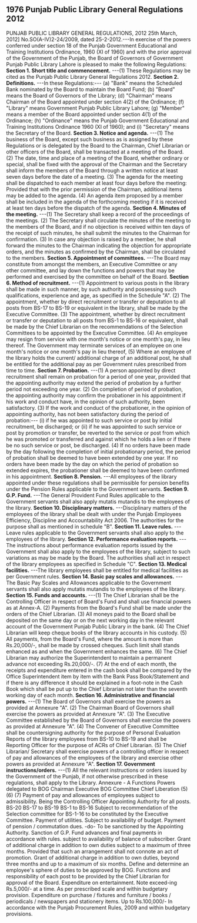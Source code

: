 ## 1976 Punjab Public Library General Regulations 2012
 
PUNJAB PUBLIC LIBRARY GENERAL REGULATIONS, 2012
25th March, 2012]
No.SO(A-IV)2-24/2009, dated 25-2-2012.---In exercise of the powers conferred under section 18 of the Punjab Government Educational and Training Institutions Ordinance, 1960 (XI of 1960) and with the prior approval of the Government of the Punjab, the Board of Governors of Government Punjab Public Library Lahore is pleased to make the following Regulations:
**Section 1. Short title and commencement.**
---(1) These Regulations may be cited as the Punjab Public Library General Regulations 2012.
**Section 2. Definitions.**
---In these Regulations:---
   (a) "Bank" means the Scheduled Bank nominated by the Board to maintain the Board Fund;
   (b) "Board" means the Board of Governors of the Library;
   (d) "Chairman" means Chairman of the Board appointed under section 4(2) of the Ordinance;
   (f) "Library" means Government Punjab Public Library Lahore;
   (g) "Member" means a member of the Board appointed under section 4(1) of the Ordinance;
   (h) "Ordinance" means the Punjab Government Educational and Training Institutions Ordinance 1960 (XI of 1960); and
   (i) "Secretary" means the Secretary of the Board.
**Section 3. Notice and agenda.**
---(1) The business of the Board, except such business as is assigned by these Regulations or is delegated by the Board to the Chairman, Chief Librarian or other officers of the Board, shall be transacted at a meeting of the Board.
   (2) The date, time and place of a meeting of the Board, whether ordinary or special, shall be fixed with the approval of the Chairman and the Secretary shall inform the members of the Board through a written notice at least seven days before the date of a meeting.
   (3) The agenda for the meeting shall be dispatched to each member at least four days before the meeting:
   Provided that with the prior permission of the Chairman, additional items may be added to the agenda.
   (4) An agenda item proposed by a member shall be included in the agenda of the forthcoming meeting if it is received at least ten days before the dispatch of the agenda.
**Section 4. Minutes of the meeting.**
---(1) The Secretary shall keep a record of the proceedings of the meetings.
   (2) The Secretary shall circulate the minutes of the meeting to the members of the Board, and if no objection is received within ten days of the receipt of such minutes, he shall submit the minutes to the Chairman for confirmation.
   (3) In case any objection is raised by a member, he shall forward the minutes to the Chairman indicating the objection for appropriate orders, and the minutes as confirmed by the Chairman, shall be circulated to the members.
**Section 5. Appointment of committees.**
---The Board may constitute from amongst the members, an Executive Committee or any other committee, and lay down the functions and powers that may be performed and exercised by the committee on behalf of the Board.
**Section 6. Method of recruitment.**
---(1) Appointment to various posts in the library shall be made in such manner, by such authority and possessing such qualifications, experience and age, as specified in the Schedule "A".
   (2) The appointment, whether by direct recruitment or transfer or deputation to all posts from BS-17 to BS-19 or equivalent in the library, shall be made by the Executive Committee.
   (3) The appointment, whether by direct recruitment or transfer or deputation to all posts from BS-1 to BS-16 or equivalent, shall be made by the Chief Librarian on the recommendations of the Selection Committees to be appointed by the Executive Committee.
   (4) An employee may resign from service with one month's notice or one month's pay, in lieu thereof. The Government may terminate services of an employee on one month's notice or one month's pay in lieu thereof,
   (5) Where an employee of the library holds the current/
   additional charge of an additional post, he shall be entitled for
   the additional pay as per Government rules prescribed from time to
   time.
**Section 7. Probation.**
---(1) A person appointed by direct recruitment shall remain on probation for a period of one year, provided that the appointing authority may extend the period of probation by a further period not exceeding one year.
   (2) On completion of period of probation, the appointing
   authority may confirm the probationer in his appointment if his
   work and conduct have, in the opinion of such authority, been satisfactory.
   (3) If the work and conduct of the probationer, in the opinion of appointing authority, has not been satisfactory during the period of probation:---
   (i) if he was appointed to such service or post by initial recruitment, be discharged; or
   (ii) if he was appointed to such service or post by promotion or transfer, be reverted to the service or post from which he was promoted or transferred and against which he holds a lien or if there be no such service or post, be discharged.
   (4) If no orders have been made by the day following the completion of initial probationary period, the period of probation shall
   be deemed to have been extended by one year. If no orders have been made by the day on which the period of probation so extended expires, the probationer shall be deemed to have been confirmed in his appointment.
**Section 8. Pension.**
---All employees of the library appointed under these regulations shall be permissible for pension benefits under the Pension Rules applicable to the Government servants.
**Section 9. G.P. Fund.**
---The General Provident Fund Rules applicable to the Government servants shall also apply mutatis mutandis to the employees of the library.
**Section 10. Disciplinary matters.**
---Disciplinary matters of the employees of the library shall be dealt with under the Punjab Employees Efficiency, Discipline and Accountability Act 2006. The authorities for the purpose shall as mentioned in schedule "B".
**Section 11. Leave rules.**
---Leave rules applicable to the Government servants shall also apply to the employees of the library.
**Section 12. Performance evaluation reports.**
---The instructions about performance evaluation reports issued by the Government shall also apply to the employees of the library, subject to such variations as may be made by the Board. The authorities shall act in respect of the library employees as specified in Schedule "C".
**Section 13. Medical facilities.**
---The library employees shall be entitled for medical facilities as per Government rules.
**Section 14. Basic pay scales and allowances.**
---The Basic Pay Scales and Allowances applicable to the Government servants shall also apply mutatis mutandis to the employees of the library.
**Section 15. Funds and accounts.**
---(1) The Chief Librarian shall be the Controlling Officer in respect of Board's Fund and shall use financial powers as at Annex-A.
    (2) Payments from the Board's Fund shall be made under the orders of the Chief Librarian.
    (3) All moneys paid to the Board shall be deposited on the same day or on the next working day in the relevant account of the Government Punjab Public Library in the bank.
    (4) The Chief Librarian will keep cheque books of the library accounts in his custody.
    (5) All payments, from the Board's Fund, where the amount is
    more than Rs.20,000/-, shall be made by crossed cheques. Such
    limit shall stands enhanced as and when the Government enhances the same.
    (6) The Chief Librarian may authorize the Superintendent to maintain a permanent advance not exceeding Rs.20,000/-.
    (7) At the end of each month, the receipts and expenditure entered in the cash book shall be compared by the Office Superintendent item by item with the Bank Pass Book/Statement and if there is any difference it should be explained in a foot-note in the Cash Book which shall be put up to the Chief Librarian not later than the seventh working day of each month.
**Section 16. Administrative and financial powers.**
---(1) The Board of Governors shall exercise the powers as provided at Annexure "A".
    (2) The Chairman Board of Governors shall exercise the powers as provided at Annexure "A".
    (3) The Executive Committee established by the Board of Governors shall exercise the powers as provided at Annexure "A".
    (4) The Convener of Executive Committee shall be countersigning authority for the purpose of Personal Evaluation Reports of the library employees from BS-10 to BS-19 and shall be Reporting Officer for the purpose of ACRs of Chief Librarian.
    (5) The Chief Librarian/ Secretary shall exercise powers
    of a controlling officer in respect of pay and allowances of the
    employees of the library and exercise other powers as provided at Annexure "A".
**Section 17. Government instructions/orders.**
---(1) All the relevant instructions or orders issued by the Government of the Punjab,
    if not otherwise prescribed in these regulations, shall apply to the Library.
    Annexure - A
    Functions
    Powers delegated to BOG Chairman Executive BOG Committee
    Chief Liberation
    (5)
    (6)
    (7)
    Payment of pay and allowances of employees subject to admissibility.
    Being the Controlling Officer
    Appointing Authority for all posts.
    BS-20
    BS-17 to BS-19
    BS-1 to BS-16
    Subject to recommendation of the Selection committee for BS-1-16 to be constituted by the Executive Committee.
    Payment of utilities.
    Subject to availability of budget.
    Payment of pension / commutation dues.
    -do-
    To be sanctioned by the Appointing Authority.
    Sanction of G.P. Fund advances and final payments in accordance with rules.
    subject to availability of balance of subscriber.
    Grant of additional charge in addition to own duties subject to a maximum of three months.
    Provided that such an arrangement shall not connote an act of promotion.
    Grant of additional charge in addition to own duties, beyond three months and up to a maximum of six months.
    Define and determine an employee's sphere of duties to be approved by BOG.
    Functions and responsibility of each post to be provided by the Chief Librarian for approval of the Board.
    Expenditure on entertainment.
    Note exceed-ing Rs.5,000/- at a time.
    As per prescribed scale and within budgetary provision.
    Expenditure on purchase / fixtures and furniture / books / periodicals / newspapers and stationery items.
    Up to Rs.100,000/-
    In accordance with the Punjab Procurement Rules, 2009 and within budgetary provisions.

